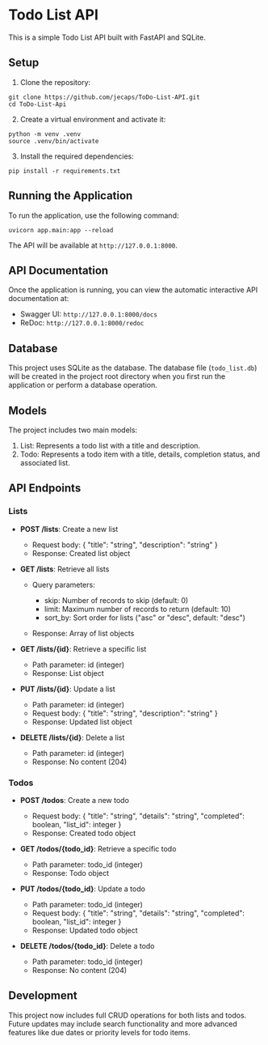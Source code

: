 # Todo List API

This is a simple Todo List API built with FastAPI and SQLite.

## Setup

1. Clone the repository:
```
git clone https://github.com/jecaps/ToDo-List-API.git
cd ToDo-List-Api
```
2. Create a virtual environment and activate it:
```
python -m venv .venv
source .venv/bin/activate
```
3. Install the required dependencies:
```
pip install -r requirements.txt
```

## Running the Application

To run the application, use the following command:
```
uvicorn app.main:app --reload
```

The API will be available at `http://127.0.0.1:8000`.

## API Documentation

Once the application is running, you can view the automatic interactive API documentation at:

- Swagger UI: `http://127.0.0.1:8000/docs`
- ReDoc: `http://127.0.0.1:8000/redoc`

## Database

This project uses SQLite as the database. The database file (`todo_list.db`) will be created in the project root directory when you first run the application or perform a database operation.

## Models

The project includes two main models:

1. List: Represents a todo list with a title and description.
2. Todo: Represents a todo item with a title, details, completion status, and associated list.

## API Endpoints

### Lists

- **POST /lists**: Create a new list

    - Request body: { "title": "string", "description": "string" }
    - Response: Created list object


- **GET /lists**: Retrieve all lists

    - Query parameters:

        - skip: Number of records to skip (default: 0)
        - limit: Maximum number of records to return (default: 10)
        - sort_by: Sort order for lists ("asc" or "desc", default: "desc")


    - Response: Array of list objects


- **GET /lists/{id}**: Retrieve a specific list

    - Path parameter: id (integer)
    - Response: List object


- **PUT /lists/{id}**: Update a list

    - Path parameter: id (integer)
    - Request body: { "title": "string", "description": "string" }
    - Response: Updated list object


- **DELETE /lists/{id}**: Delete a list

    - Path parameter: id (integer)
    - Response: No content (204)

### Todos 

- **POST /todos**: Create a new todo

    - Request body: { "title": "string", "details": "string", "completed": boolean, "list_id": integer }
    - Response: Created todo object

- **GET /todos/{todo_id}**: Retrieve a specific todo

    - Path parameter: todo_id (integer)
    - Response: Todo object


- **PUT /todos/{todo_id}**: Update a todo

    - Path parameter: todo_id (integer)
    - Request body: { "title": "string", "details": "string", "completed": boolean, "list_id": integer }
    - Response: Updated todo object


- **DELETE /todos/{todo_id}**: Delete a todo

    - Path parameter: todo_id (integer)
    - Response: No content (204)

## Development

This project now includes full CRUD operations for both lists and todos. Future updates may include search functionality and more advanced features like due dates or priority levels for todo items.